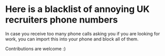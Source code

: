 # Here is a blacklist of annoying UK recruiters phone numbers
In case you receive too many phone calls asking you if you are looking for work, you can import this into your phone and block all of them.

Contributions are welcome :)

